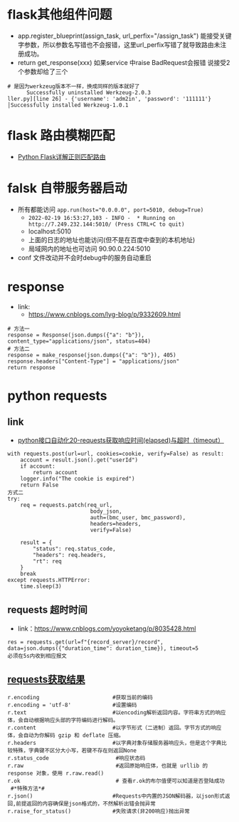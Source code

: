 # flask其他组件问题
- app.register_blueprint(assign_task, url_perfix="/assign_task") 能接受关键字参数，所以参数名写错也不会报错，这里url_perfix写错了就导致路由未注册成功。
- return get_response(xxx) 如果service 中raise BadRequest会报错 说接受2个参数却给了三个
```
# 是因为werkzeug版本不一样，换成同样的版本就好了
      Successfully uninstalled Werkzeug-2.0.3
ller.py][line 26] - {'username': 'adm2in', 'password': '111111'}                                       │Successfully installed Werkzeug-1.0.1

```
# flask 路由模糊匹配
- [Python Flask详解正则匹配路由](https://blog.csdn.net/weixin_42008209/article/details/80368492)
# falsk 自带服务器启动
- 所有都能访问 `app.run(host="0.0.0.0", port=5010, debug=True)`
  - `2022-02-19 16:53:27,103 - INFO -  * Running on http://7.249.232.144:5010/ (Press CTRL+C to quit)`
  - localhost:5010 
  - 上面的日志的地址也能访问(但不是在百度中查到的本机地址)
  - 局域网内的地址也可访问 90.90.0.224:5010
- conf 文件改动并不会时debug中的服务自动重启
# response
- link:
  - https://www.cnblogs.com/lyg-blog/p/9332609.html
```
# 方法一
response = Response(json.dumps({"a": "b"}), content_type="applications/json", status=404)
# 方法二
response = make_response(json.dumps({"a": "b"}), 405)
response.headers["Content-Type"] = "applications/json"
return response
```
# python requests
## link
  - [python接口自动化20-requests获取响应时间(elapsed)与超时（timeout）](https://www.cnblogs.com/yoyoketang/p/8035428.html)
```
with requests.post(url=url, cookies=cookie, verify=False) as result:
    account = result.json().get("userId")
    if account:
        return account
    logger.info("The cookie is expired")
    return False
方式二
try:
    req = requests.patch(req_url,
                          body_json,
                          auth=(bmc_user, bmc_password),
                          headers=headers,
                          verify=False)

    result = {
        "status": req.status_code,
        "headers": req.headers,
        "rt": req
    }
    break
except requests.HTTPError:
    time.sleep(3)
```
## requests 超时时间
- link：https://www.cnblogs.com/yoyoketang/p/8035428.html
```
res = requests.get(url=f"{record_server}/record", data=json.dumps({"duration_time": duration_time}), timeout=5
必须在5s内收到相应报文
```

## [requests获取结果](https://www.cnblogs.com/lanyinhao/p/9634742.html)
```
r.encoding                       #获取当前的编码
r.encoding = 'utf-8'             #设置编码
r.text                           #以encoding解析返回内容。字符串方式的响应体，会自动根据响应头部的字符编码进行解码。
r.content                        #以字节形式（二进制）返回。字节方式的响应体，会自动为你解码 gzip 和 deflate 压缩。
r.headers                        #以字典对象存储服务器响应头，但是这个字典比较特殊，字典键不区分大小写，若键不存在则返回None
r.status_code                     #响应状态码
r.raw                             #返回原始响应体，也就是 urllib 的 response 对象，使用 r.raw.read()   
r.ok                              # 查看r.ok的布尔值便可以知道是否登陆成功
 #*特殊方法*#
r.json()                         #Requests中内置的JSON解码器，以json形式返回,前提返回的内容确保是json格式的，不然解析出错会抛异常
r.raise_for_status()             #失败请求(非200响应)抛出异常
```